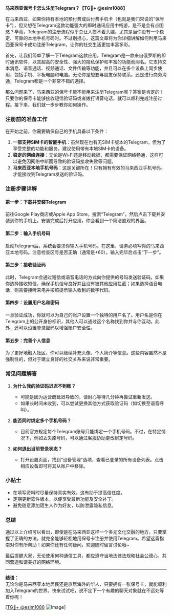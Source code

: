 **马来西亚保号卡怎么注册Telegram？【TG💪+ @esim1088】**

在马来西亚，如果你持有本地的预付费或后付费手机卡（也就是我们常说的“保号卡”），但又想在Telegram这款功能强大的即时通讯应用中畅游，是不是会有点困惑？毕竟，Telegram的注册流程似乎总让人摸不着头脑，尤其是当你没有一个稳定、可靠的本地手机号码时。不过别担心，这篇文章将为你详细讲解如何利用马来西亚保号卡成功注册Telegram，让你的社交生活更加丰富多彩。

首先，让我们简单了解一下Telegram这款应用。Telegram是一款来自俄罗斯的即时通讯软件，以其超高的安全性、强大的隐私保护和丰富的功能而闻名。它支持文本消息、语音通话、视频通话、文件传输等功能，并且可以在多个设备上同步使用，包括手机、平板电脑和电脑。无论你是想要与朋友保持联系，还是进行商务沟通，Telegram都是一个非常不错的选择。

那么问题来了，马来西亚的保号卡能不能用来注册Telegram呢？答案是肯定的！只要你的保号卡能够接收短信验证码或者拨打语音电话，就可以顺利完成注册过程。接下来，我们就一步步教你如何操作。

### 注册前的准备工作

在开始之前，你需要确保自己的手机具备以下条件：

1. **一部支持SIM卡的智能手机**：虽然现在也有无SIM卡版本的Telegram，但为了享受完整的功能和服务，建议使用带有本地SIM卡的设备。
2. **稳定的网络连接**：无论是Wi-Fi还是移动数据，都需要保证网络畅通，这样可以避免因网络中断而导致的验证码接收失败等问题。
3. **马来西亚本地手机号码**：这是关键所在！只有拥有有效的马来西亚手机号码，才能接收到Telegram发送的验证码。

### 注册步骤详解

#### 第一步：下载并安装Telegram
前往Google Play商店或Apple App Store，搜索“Telegram”，然后点击下载并安装到你的手机上。安装完成后打开应用，你会看到一个简洁直观的界面。

#### 第二步：输入手机号码
启动Telegram后，系统会要求你输入手机号码。在这里，请务必填写你的马来西亚本地号码。注意检查区号是否正确（通常是+60）。输入完毕后点击“下一步”。

#### 第三步：接收验证码
此时，Telegram会通过短信或语音电话的方式向你提供的号码发送验证码。如果你选择接收短信，确保手机信号良好并且没有被其他应用拦截；如果选择语音电话，则需要接听来电并按照提示输入收到的数字代码。

#### 第四步：设置用户名和密码
一旦验证成功，你就可以为自己的账户设置一个独特的用户名了。用户名是你在Telegram上的公开身份标识，其他人可以通过这个名称找到你并与你互动。此外，还可以设置登录密码以增强账户安全性。

#### 第五步：完善个人信息
为了更好地融入社区，你可以继续补充头像、个人简介等信息。这些内容虽然不是强制性的，但对于建立良好的社交关系来说非常重要。

### 常见问题解答

1. **为什么我的验证码迟迟不到账？**
   - 可能是因为运营商延迟导致的，请耐心等待几分钟再尝试重新发送。
   - 如果长时间未收到，可以尝试更换其他方式获取验证码（如切换至语音呼叫）。

2. **能否同时绑定多个手机号码？**
   - 目前官方规定每个Telegram账号只能绑定一个手机号码。不过，在特定情况下，例如丢失原号码，可以通过客服协助更改绑定号码。

3. **如何退出当前登录状态？**
   - 打开设置页面，找到“设备管理”选项，查看已登录的所有设备列表。点击相应设备即可将其从账户中移除。

### 小贴士

- 在填写资料时尽量保持真实有效，这有助于提高信任度。
- 定期更新软件版本，以便享受最新功能及安全补丁。
- 避免随意添加陌生人作为好友，以防泄露隐私信息。

### 总结

通过以上介绍可以看出，即使是在马来西亚这样一个多元文化交融的地方，只要掌握了正确的方法，就完全能够轻松地用保号卡注册并使用Telegram。希望这篇指南对你有所帮助！如果你还有任何疑问，欢迎随时留言讨论哦~

最后提醒大家，无论使用何种通信工具，都应遵守当地法律法规和社会公德心，共同营造和谐美好的网络环境。

---

**结语：**  
无论你是马来西亚本地居民还是旅居海外的华人，只要拥有一张保号卡，就能顺利加入Telegram的世界。快来试试吧，说不定下一个有趣的聊天对象就在不远处等着你呢！

[[TG💪+ @esim1088](https://t.me/s/esim1088) ![Image](https://i.postimg.cc/4NQfJmqS/Snipaste-2025-05-13-00-14-12.png)]